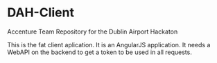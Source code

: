# DAH-Client

Accenture Team Repository for the Dublin Airport Hackaton

This is the fat client aplication. It is an AngularJS application. It needs a WebAPI on the backend to get a token to be used in all requests.
